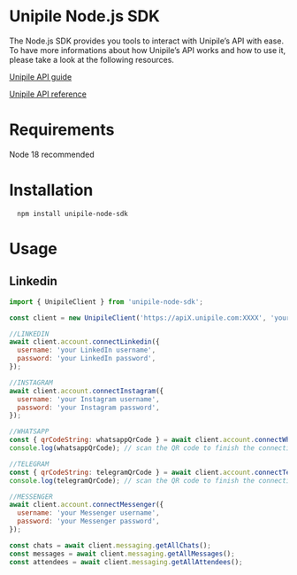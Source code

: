 # Unipile Node.js SDK

The Node.js SDK provides you tools to interact with Unipile’s API with ease. To have more informations about how Unipile’s API works and how to use it, please take a look at the following resources.

[Unipile API guide](https://developer.unipile.com/docs)

[Unipile API reference](https://developer.unipile.com/reference)

# Requirements

Node 18 recommended

# Installation

```
  npm install unipile-node-sdk
```

# Usage

## Linkedin

```javascript
import { UnipileClient } from 'unipile-node-sdk';

const client = new UnipileClient('https://apiX.unipile.com:XXXX', 'your access token');

//LINKEDIN
await client.account.connectLinkedin({
  username: 'your LinkedIn username',
  password: 'your LinkedIn password',
});

//INSTAGRAM
await client.account.connectInstagram({
  username: 'your Instagram username',
  password: 'your Instagram password',
});

//WHATSAPP
const { qrCodeString: whatsappQrCode } = await client.account.connectWhatsapp();
console.log(whatsappQrCode); // scan the QR code to finish the connection

//TELEGRAM
const { qrCodeString: telegramQrCode } = await client.account.connectTelegram();
console.log(telegramQrCode); // scan the QR code to finish the connection

//MESSENGER
await client.account.connectMessenger({
  username: 'your Messenger username',
  password: 'your Messenger password',
});

const chats = await client.messaging.getAllChats();
const messages = await client.messaging.getAllMessages();
const attendees = await client.messaging.getAllAttendees();
```
